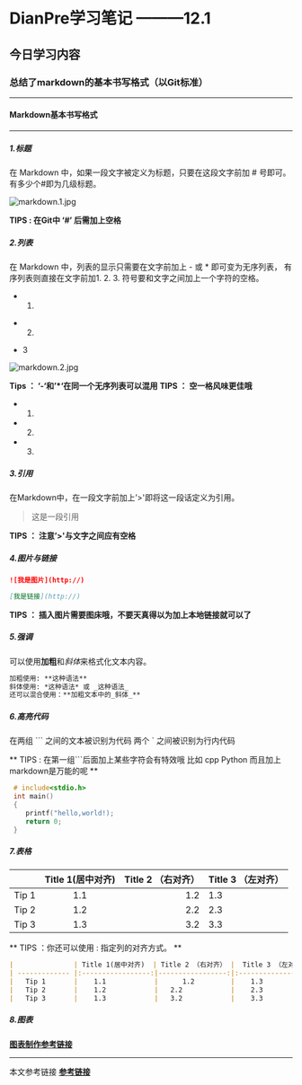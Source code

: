 # **DianPre学习笔记**   ———12.1

## 今日学习内容

### 总结了markdown的基本书写格式（以Git标准）

_ _ _
#### Markdown基本书写格式


- - -
##### 1.标题
在 Markdown 中，如果一段文字被定义为标题，只要在这段文字前加 # 号即可。
有多少个#即为几级标题。

![markdown.1.jpg](D:\Dian_training\picture\markdown.1.jpg)

**TIPS : 在Git中 ‘#’ 后需加上空格**

##### 2.列表
在 Markdown 中，列表的显示只需要在文字前加上 - 或 * 即可变为无序列表，
有序列表则直接在文字前加1. 2. 3. 符号要和文字之间加上一个字符的空格。

  - 1.
  * 2.
  - 3


![markdown.2.jpg](D:\Dian_training\picture\markdown.2.jpg)

**Tips ： ‘-‘和’*‘在同一个无序列表可以混用**
**TIPS ： 空一格风味更佳哦**

  - 1.
   - 2.
   - 3.

##### 3.引用
在Markdown中，在一段文字前加上’>'即将这一段话定义为引用。


> 这是一段引用


**TIPS ： 注意’>'与文字之间应有空格**

##### 4.图片与链接

```markdown
![我是图片](http://)

[我是链接](http://)

```

**TIPS ： 插入图片需要图床哦，不要天真得以为加上本地链接就可以了**

##### 5.强调

可以使用**加粗**和*斜体*来格式化文本内容。

```markdown
加粗使用: **这种语法**
斜体使用: *这种语法* 或 _这种语法_
还可以混合使用：**加粗文本中的_斜体_**
```

##### 6.高亮代码
在两组 ``` 之间的文本被识别为代码
两个 ` 之间被识别为行内代码

** TIPS : 在第一组```后面加上某些字符会有特效哦 比如 cpp Python 而且加上markdown是万能的呢 **

```cpp
 # include<stdio.h>
 int main()
 {
	printf("hello,world!);
    return 0;
 }
```

##### 7.表格

|               | Title 1(居中对齐)  | Title 2 （右对齐） |  Title 3 （左对齐）  |
| ------------- |:-----------------:|-----------------:|:--------------------|
| 	Tip 1       |    1.1            |      1.2         |    1.3              |
|   Tip 2       |    1.2            |   2.2            |    2.3              |
|   Tip 3       |    1.3            |   3.2            |    3.3              |

** TIPS ：你还可以使用 : 指定列的对齐方式。 **

```markdown
|               | Title 1(居中对齐)  | Title 2 （右对齐） |  Title 3 （左对齐）  |
| ------------- |:-----------------:|-----------------:|:--------------------|
| 	Tip 1       |    1.1            |      1.2         |    1.3              |
|   Tip 2       |    1.2            |   2.2            |    2.3              |
|   Tip 3       |    1.3            |   3.2            |    3.3              |
```

##### 8.图表

[**图表制作参考链接**](https://www.zybuluo.com/mdeditor)


_ _ _

本文参考链接
[**参考链接**](http://www.jianshu.com/p/1e402922ee32/)













